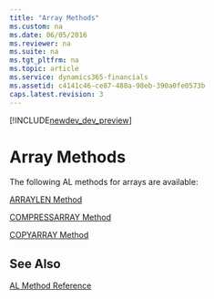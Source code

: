 ```yaml
---
title: "Array Methods"
ms.custom: na
ms.date: 06/05/2016
ms.reviewer: na
ms.suite: na
ms.tgt_pltfrm: na
ms.topic: article
ms.service: dynamics365-financials
ms.assetid: c4141c46-ce87-480a-98eb-390a0fe0573b
caps.latest.revision: 3
---
```


[!INCLUDE[newdev_dev_preview](../includes/newdev_dev_preview.md)]

# Array Methods
The following AL methods for arrays are available:  

[ARRAYLEN Method](devenv-ARRAYLEN-Method.md)  

[COMPRESSARRAY Method](devenv-COMPRESSARRAY-Method.md)  

[COPYARRAY Method](devenv-COPYARRAY-Method.md)

## See Also  
 [AL Method Reference](devenv-al-method-reference.md)  
